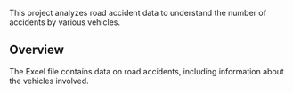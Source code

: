 This project analyzes road accident data to understand the number of accidents by various vehicles.

## Overview

The Excel file contains data on road accidents, including information about the vehicles involved.
